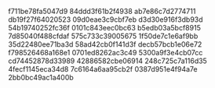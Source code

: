 f711be78fa5047d9
84ddd3f61b2f4938
ab7e86c7d2774711
db19f27f64020523
09d0eae3c9cbf7eb
d3d30e916f3db93d
54b19740252fc36f
0101c843eec0bc63
b5edb03a5bcf8915
7d85040f488cfdaf
575c733c39005675
1f50de7c1e6af9bb
35d22480ee71ba3d
58ad42cb0f141d3f
decb57bcb1e06e72
f798526468a168e1
0701ed8262ac3c49
5300a9f3e4cb07cc
cd74452878d33989
42886582cbe06914
248c725c7a116d35
4fecf1145eca34d8
7c6164a6aa95cb2f
0387d951e4f94a7e
2bb0bc49ac1a400b
